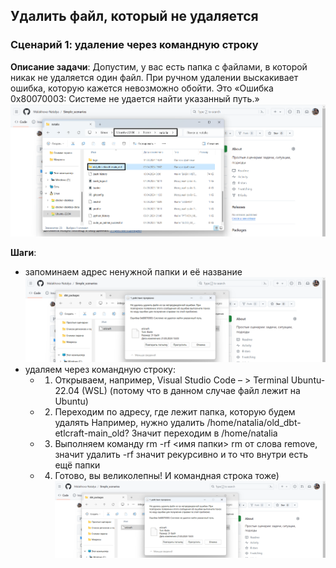 ## Удалить файл, который не удаляется
### Сценарий 1: удаление через командную строку
**Описание задачи**: Допустим, у вас есть папка с файлами, в которой никак не удаляется один файл. При ручном удалении выскакивает ошибка, которую кажется невозможно обойти. Это «Ошибка 0x80070003: Системе не удается найти указанный путь.»
    ![cover](https://github.com/Malakhova-Natalya/Simple_scenarios/blob/main/remove_file/01.png)


**Шаги**:
  - запоминаем адрес ненужной папки и её название
    ![cover](https://github.com/Malakhova-Natalya/Simple_scenarios/blob/main/remove_file/02.png)
  - удаляем через командную строку:
    - 1. Открываем, например,  Visual Studio Code – > Terminal Ubuntu-22.04 (WSL)
      (потому что в данном случае файл лежит на Ubuntu)
    - 2. Переходим по адресу, где лежит папка, которую будем удалять
         Например, нужно удалить /home/natalia/old_dbt-etlcraft-main_old?
         Значит переходим в /home/natalia
    - 3. Выполняем команду rm -rf <имя папки>
         rm от слова remove, значит удалить
         -rf значит рекурсивно и то что внутри есть ещё папки
    - 4. Готово, вы великолепны! И командная строка тоже)
      ![cover](https://github.com/Malakhova-Natalya/Simple_scenarios/blob/main/remove_file/02.png)
